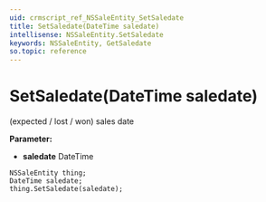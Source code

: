 ```yaml
---
uid: crmscript_ref_NSSaleEntity_SetSaledate
title: SetSaledate(DateTime saledate)
intellisense: NSSaleEntity.SetSaledate
keywords: NSSaleEntity, GetSaledate
so.topic: reference
---
```


# SetSaledate(DateTime saledate)

(expected / lost / won) sales date

**Parameter:** 
* **saledate** DateTime

```crmscript
NSSaleEntity thing;
DateTime saledate;
thing.SetSaledate(saledate);
```

